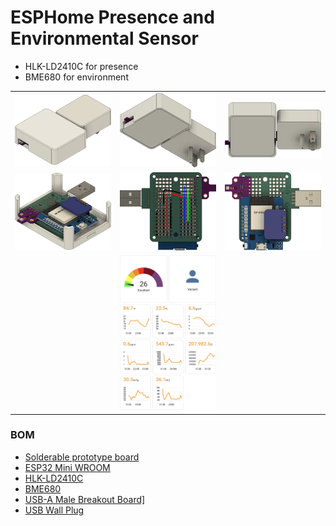 
# ESPHome Presence and Environmental Sensor

* HLK-LD2410C for presence
* BME680 for environment

<table>
  <tr><td><img src="/pics/ESPHome-PresenceSensor%201.png" width=300></td><td><img src="/pics/ESPHome-PresenceSensor%202.png" width=300c></td><td><img src="/pics/ESPHome-PresenceSensor%204.png" width="300"></td></tr>
  <tr><td><img src="/pics/ESPHome-PresenceSensor%205.png" width=300></td><td><img src="/pics/ESPHome-PresenceSensor%20bottom%20wiring.png" width="300"></td><td><img src="/pics/ESPHome-PresenceSensor%20top.png" width="300"</td></tr>
  <tr><td></td><td><img src="/pics/card1.png" width="300"></td><td></td></tr>
</table>

### BOM
* <a href="https://www.amazon.com/dp/B081MSKJJX" target="_blank">Solderable prototype board</a>
* <a href="https://www.amazon.com/dp/B07BK435ZW" target="_blank">ESP32 Mini WROOM</a>
* <a href="https://www.amazon.com/dp/B0CH8CRDS6" target="_blank">HLK-LD2410C</a>
* <a href="https://www.amazon.com/dp/B0BXKW2KVC" target="_blank">BME680</a>
* <a href="https://www.amazon.com/dp/B09ZNK2Q5L" target="_blank">USB-A Male Breakout Board]</a>
* <a href="https://www.amazon.com/dp/B01JLXTQ1U" target="_blank">USB Wall Plug</a>

